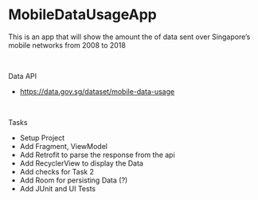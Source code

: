 # MobileDataUsageApp
This is an app that will show the amount the of data sent over Singapore’s mobile networks from 2008 to 2018

<br>

Data API
- https://data.gov.sg/dataset/mobile-data-usage

<br>

Tasks
- Setup Project
- Add Fragment, ViewModel
- Add Retrofit to parse the response from the api
- Add RecyclerView to display the Data
- Add checks for Task 2
- Add Room for persisting Data (?)
- Add JUnit and UI Tests
